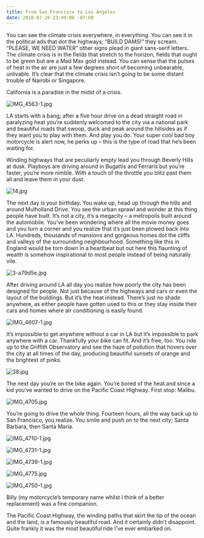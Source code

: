 ```yaml
---
title: From San Francisco to Los Angeles
date: 2018-07-26 23:49:00 -07:00
---
```


You can see the climate crisis everywhere, in everything. You can see it in the political ads that dot the highways; “BUILD DAMS!” they scream. “PLEASE, WE NEED WATER” other signs plead in giant sans-serif letters. The climate crisis is in the fields that stretch to the horizon, fields that ought to be green but are a Mad Max gold instead. You can sense that the pulses of heat in the air are just a few degrees short of becoming unbearable, unlivable. It’s clear that the climate crisis isn’t going to be some distant trouble of Nairobi or Singapore.

California is a paradise in the midst of a crisis.

![IMG_4563-1.jpg](/uploads/IMG_4563-1.jpg)

LA starts with a bang; after a five hour drive on a dead straight road in paralyzing heat you’re suddenly welcomed to the city via a national park and beautiful roads that swoop, duck and peak around the hillsides as if they want you to play with them. And play you do. Your super cool bad boy motorcycle is alert now, he perks up – this is the type of road that he’s been waiting for.

Winding highways that are peculiarly empty lead you through Beverly Hills at dusk. Playboys are driving around in Bugattis and Ferraris but you’re faster, you’re more nimble. With a touch of the throttle you blitz past them all and leave them in your dust.

![14.jpg](/uploads/14.jpg)

The next day is your birthday. You wake up, head up through the hills and around Mulholland Drive. You see the urban sprawl and wonder at this thing people have built. It’s not a city, it’s a megacity – a metropolis built around the automobile. You’ve been wondering where all the movie money goes and you turn a corner and you realize that it’s just been plowed back into LA. Hundreds, thousands of mansions and gorgeous homes dot the cliffs and valleys of the surrounding neighbourhood. Something like this in England would be torn down in a heartbeat but out here this flaunting of wealth is somehow inspirational to most people instead of being naturally vile.

![3-a79d5e.jpg](/uploads/3-a79d5e.jpg)

After driving around LA all day you realize how poorly the city has been designed for people. Not just because of the highways and cars or even the layout of the buildings. But it’s the heat instead. There’s just no shade anywhere, as either people have gotten used to this or they stay inside their cars and homes where air conditioning is easily found.

![IMG_4607-1.jpg](/uploads/IMG_4607-1.jpg)

It’s impossible to get anywhere without a car in LA but it’s impossible to park anywhere with a car. Thankfully your bike can fit. And it’s free, too. You ride up to the Griffith Observatory and see the haze of pollution that hovers over the city at all times of the day, producing beautiful sunsets of orange and the brightest of pinks. 

![38.jpg](/uploads/38.jpg)

The next day you’re on the bike again. You’re bored of the heat and since a kid you’ve wanted to drive on the Pacific Coast Highway. First stop: Malibu.

![IMG_4705.jpg](/uploads/IMG_4705.jpg)

You’re going to drive the whole thing. Fourteen hours, all the way back up to San Francisco, you realize. You smile and push on to the next city; Santa Barbara, then Santa Maria.

![IMG_4710-1.jpg](/uploads/IMG_4710-1.jpg)

![IMG_4731-1.jpg](/uploads/IMG_4731-1.jpg)

![IMG_4739-1.jpg](/uploads/IMG_4739-1.jpg) 

![IMG_4775.jpg](/uploads/IMG_4775.jpg)

![IMG_4750-1.jpg](/uploads/IMG_4750-1.jpg)


Billy (my motorcycle’s temporary name whilst I think of a better replacement) was a fine companion. 

The Pacific Coast Highway, the winding paths that skirt the tip of the ocean and the land, is a famously beautiful road. And it certainly didn’t disappoint. Quite frankly it was the most beautiful ride I’ve ever embarked on.